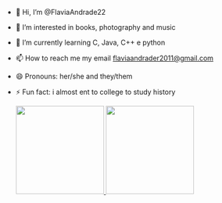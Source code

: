 - 👋 Hi, I’m @FlaviaAndrade22
- 👀 I’m interested in books, photography and music
- 🌱 I’m currently learning C, Java, C++ e python
- 📫 How to reach me my email flaviaandrader2011@gmail.com 
- 😄 Pronouns: her/she and they/them
- ⚡ Fun fact: i almost ent to college to study history

  <div>
  <a href="https://github.com/seu-FlaviaAndrade22">
  <img loading="lazy" height="180em" src="https://github-readme-stats.vercel.app/api/top-langs/?username=FlaviaAndrade22&layout=compact&langs_count=7&theme=dracula"/>
  <img loading="lazy" height="180em" src="https://github-readme-stats.vercel.app/api?username=FlaviaAndrade22&show_icons=true&theme=dracula&include_all_commits=true&count_private=true"/>  
</div>

<!---
FlaviaAndrade22/FlaviaAndrade22 is a ✨ special ✨ repository because its `README.md` (this file) appears on your GitHub profile.
You can click the Preview link to take a look at your changes.
--->
